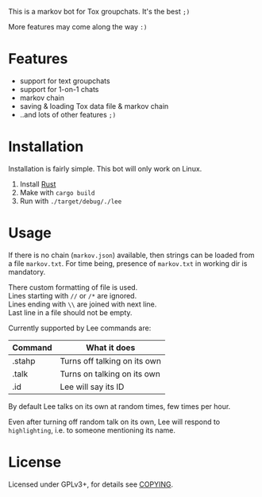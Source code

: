 This is a markov bot for Tox groupchats. It's the best `;)`

More features may come along the way `:)`

# Features

* support for text groupchats
* support for 1-on-1 chats
* markov chain
* saving & loading Tox data file & markov chain
* ..and lots of other features `;)`


# Installation
Installation is fairly simple. This bot will only work on Linux. 

1. Install [Rust](http://www.rust-lang.org/)
2. Make with `cargo build`
3. Run with `./target/debug/./lee`

# Usage

If there is no chain (``markov.json``) available, then strings can be loaded from a file ``markov.txt``. For time being, presence of ``markov.txt`` in working dir is mandatory.

There custom formatting of file is used.<br/>
Lines starting with ``//`` or ``/*`` are ignored.<br/>
Lines ending with ``\\`` are joined with next line.<br/>
Last line in a file should not be empty.<br/>


Currently supported by Lee commands are:

| Command | What it does |
|---------|--------------|
| .stahp  | Turns off talking on its own |
| .talk   | Turns on talking on its own  |
| .id     | Lee will say its ID          |


By default Lee talks on its own at random times, few times per hour.

Even after turning off random talk on its own, Lee will respond to `highlighting`, i.e. to someone mentioning its name.


# License

Licensed under GPLv3+, for details see [COPYING](/COPYING).